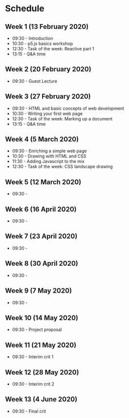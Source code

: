 # Schedule
## Week 1 (13 February 2020)
- 09:30 - Introduction
- 10:30 - p5.js basics workshop
- 12:30 - Task of the week: Reactive part 1
- 13:15 - Q&A time

## Week 2 (20 February 2020)
- 09:30 - Guest Lecture

## Week 3 (27 February 2020)
- 09:30 - HTML and basic concepts of web development
- 10:30 - Writing your first web page
- 12:30 - Task of the week: Marking up a document
- 13:15 - Q&A time

## Week 4 (5 March 2020)
- 09:30 - Enriching a simple web page
- 10:30 - Drawing with HTML and CSS
- 11:30 - Adding Javascript to the mix
- 12:30 - Task of the week: CSS landscape drawing

## Week 5 (12 March 2020)
- 09:30 -

## Week 6 (16 April 2020)
- 09:30 -

## Week 7 (23 April 2020)
- 09:30 -

## Week 8 (30 April 2020)
- 09:30 -

## Week 9 (7 May 2020)
- 09:30 -

## Week 10 (14 May 2020)
- 09:30 - Project proposal

## Week 11 (21 May 2020)
- 09:30 - Interim crit 1

## Week 12 (28 May 2020)
- 09:30 - Interim crit 2

## Week 13 (4 June 2020)
- 09:30 - Final crit